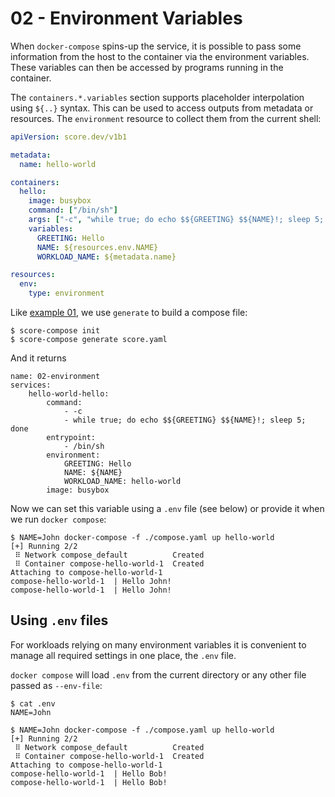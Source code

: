 # 02 - Environment Variables

When `docker-compose` spins-up the service, it is possible to pass some information from the host to the container via the environment variables. These variables can then be accessed by programs running in the container.

The `containers.*.variables` section supports placeholder interpolation using `${..}` syntax. This can be used to access outputs from metadata or resources. The `environment` resource to collect them from the current shell:

```yaml
apiVersion: score.dev/v1b1

metadata:
  name: hello-world

containers:
  hello:
    image: busybox
    command: ["/bin/sh"]
    args: ["-c", "while true; do echo $${GREETING} $${NAME}!; sleep 5; done"]
    variables:
      GREETING: Hello
      NAME: ${resources.env.NAME}
      WORKLOAD_NAME: ${metadata.name}

resources:
  env:
    type: environment
```

Like [example 01](../01-hello), we use `generate` to build a compose file:

```console
$ score-compose init
$ score-compose generate score.yaml
```

And it returns

```console
name: 02-environment
services:
    hello-world-hello:
        command:
            - -c
            - while true; do echo $${GREETING} $${NAME}!; sleep 5; done
        entrypoint:
            - /bin/sh
        environment:
            GREETING: Hello
            NAME: ${NAME}
            WORKLOAD_NAME: hello-world
        image: busybox
```

Now we can set this variable using a `.env` file (see below) or provide it when we run `docker compose`:

```console
$ NAME=John docker-compose -f ./compose.yaml up hello-world
[+] Running 2/2
 ⠿ Network compose_default          Created
 ⠿ Container compose-hello-world-1  Created
Attaching to compose-hello-world-1
compose-hello-world-1  | Hello John!
compose-hello-world-1  | Hello John!
```

## Using `.env` files

For workloads relying on many environment variables it is convenient to manage all required settings in one place, the `.env` file.

`docker compose` will load `.env` from the current directory or any other file passed as `--env-file`:

```console
$ cat .env
NAME=John
```

```console
$ NAME=John docker-compose -f ./compose.yaml up hello-world
[+] Running 2/2
 ⠿ Network compose_default          Created
 ⠿ Container compose-hello-world-1  Created
Attaching to compose-hello-world-1
compose-hello-world-1  | Hello Bob!
compose-hello-world-1  | Hello Bob!
```
